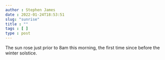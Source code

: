 ```yaml
---
author : Stephen James
date : 2022-01-24T18:53:51
slug: "sunrise" 
title : ""
tags : [ ]
type : post
---
```

The sun rose just prior to 8am this morning, the first time since before the winter solstice.  